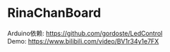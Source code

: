 # RinaChanBoard  
Arduino依赖: https://github.com/gordoste/LedControl  
Demo: https://www.bilibili.com/video/BV1r34y1e7FX
